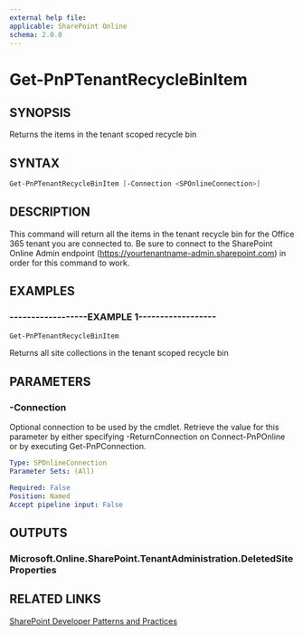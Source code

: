 ```yaml
---
external help file:
applicable: SharePoint Online
schema: 2.0.0
---
```

# Get-PnPTenantRecycleBinItem

## SYNOPSIS
Returns the items in the tenant scoped recycle bin

## SYNTAX 

```powershell
Get-PnPTenantRecycleBinItem [-Connection <SPOnlineConnection>]
```

## DESCRIPTION
This command will return all the items in the tenant recycle bin for the Office 365 tenant you are connected to. Be sure to connect to the SharePoint Online Admin endpoint (https://yourtenantname-admin.sharepoint.com) in order for this command to work.

## EXAMPLES

### ------------------EXAMPLE 1------------------
```powershell
Get-PnPTenantRecycleBinItem
```

Returns all site collections in the tenant scoped recycle bin

## PARAMETERS

### -Connection
Optional connection to be used by the cmdlet. Retrieve the value for this parameter by either specifying -ReturnConnection on Connect-PnPOnline or by executing Get-PnPConnection.

```yaml
Type: SPOnlineConnection
Parameter Sets: (All)

Required: False
Position: Named
Accept pipeline input: False
```

## OUTPUTS

### Microsoft.Online.SharePoint.TenantAdministration.DeletedSiteProperties

## RELATED LINKS

[SharePoint Developer Patterns and Practices](http://aka.ms/sppnp)